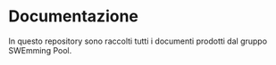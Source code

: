# Documentazione

In questo repository sono raccolti tutti i documenti prodotti dal gruppo SWEmming Pool.